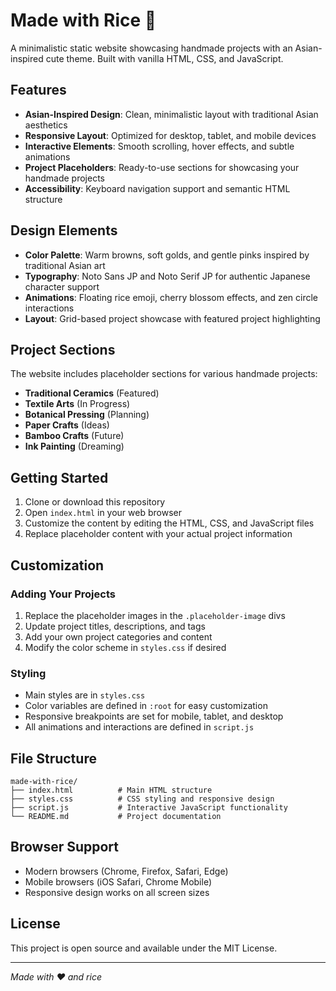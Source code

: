 # Made with Rice 🍚

A minimalistic static website showcasing handmade projects with an Asian-inspired cute theme. Built with vanilla HTML, CSS, and JavaScript.

## Features

- **Asian-Inspired Design**: Clean, minimalistic layout with traditional Asian aesthetics
- **Responsive Layout**: Optimized for desktop, tablet, and mobile devices
- **Interactive Elements**: Smooth scrolling, hover effects, and subtle animations
- **Project Placeholders**: Ready-to-use sections for showcasing your handmade projects
- **Accessibility**: Keyboard navigation support and semantic HTML structure

## Design Elements

- **Color Palette**: Warm browns, soft golds, and gentle pinks inspired by traditional Asian art
- **Typography**: Noto Sans JP and Noto Serif JP for authentic Japanese character support
- **Animations**: Floating rice emoji, cherry blossom effects, and zen circle interactions
- **Layout**: Grid-based project showcase with featured project highlighting

## Project Sections

The website includes placeholder sections for various handmade projects:

- **Traditional Ceramics** (Featured)
- **Textile Arts** (In Progress)
- **Botanical Pressing** (Planning)
- **Paper Crafts** (Ideas)
- **Bamboo Crafts** (Future)
- **Ink Painting** (Dreaming)

## Getting Started

1. Clone or download this repository
2. Open `index.html` in your web browser
3. Customize the content by editing the HTML, CSS, and JavaScript files
4. Replace placeholder content with your actual project information

## Customization

### Adding Your Projects

1. Replace the placeholder images in the `.placeholder-image` divs
2. Update project titles, descriptions, and tags
3. Add your own project categories and content
4. Modify the color scheme in `styles.css` if desired

### Styling

- Main styles are in `styles.css`
- Color variables are defined in `:root` for easy customization
- Responsive breakpoints are set for mobile, tablet, and desktop
- All animations and interactions are defined in `script.js`

## File Structure

```
made-with-rice/
├── index.html          # Main HTML structure
├── styles.css          # CSS styling and responsive design
├── script.js           # Interactive JavaScript functionality
└── README.md           # Project documentation
```

## Browser Support

- Modern browsers (Chrome, Firefox, Safari, Edge)
- Mobile browsers (iOS Safari, Chrome Mobile)
- Responsive design works on all screen sizes

## License

This project is open source and available under the MIT License.

---

*Made with ❤️ and rice*
